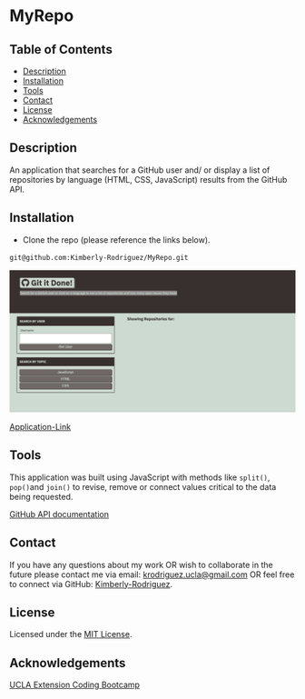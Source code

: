 # MyRepo

## Table of Contents

- [Description](#description)
- [Installation](#installation)
- [Tools](#tools)
- [Contact](#contact)
- [License](#license)
- [Acknowledgements](#acknowledgements)

## Description

An application that searches for a GitHub user and/ or display a list of repositories by language (HTML, CSS, JavaScript) results from the GitHub API. 

## Installation

- Clone the repo (please reference the links below).

```md
git@github.com:Kimberly-Rodriguez/MyRepo.git
```

![webimage](./Images/landingPage.png)

[Application-Link](https://kimberly-rodriguez.github.io/MyRepo/)

## Tools

This application was built using JavaScript with methods like `split()`, `pop()`and `join()` to revise, remove or connect values critical to the data being requested. 

[GitHub API documentation](https://docs.github.com/en/rest/overview/resources-in-the-rest-api)

## Contact

If you have any questions about my work OR wish to collaborate in the future please contact me via email: krodriguez.ucla@gmail.com OR feel free to connect via GitHub: [Kimberly-Rodriguez](https://github.com/Kimberly-Rodriguez).

## License

Licensed under the [MIT License](LICENSE).

## Acknowledgements

[UCLA Extension Coding Bootcamp](https://bootcamp.uclaextension.edu/coding/)
